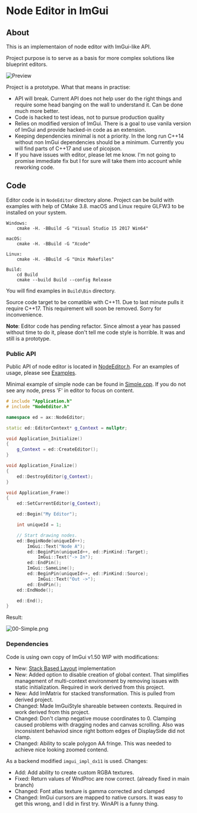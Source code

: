 # Node Editor in ImGui

## About

This is an implementaion of node editor with ImGui-like API.

Project purpose is to serve as a basis for more complex solutions like blueprint editors.

![Preview](Screenshots/node_editor_overview.gif)

Project is a prototype. What that means in practise:
 * API will break. Current API does not help user do the right things and require some head banging on the wall to understand it. Can be done much more better.
 * Code is hacked to test ideas, not to pursue production quality
 * Relies on modified version of ImGui. There is a goal to use vanila version of ImGui and provide hacked-in code as an extension.
 * Keeping dependencies minimal is not a priority. In the long run C++14 without non ImGui dependencies should be a minimum. Currently you will find parts of C++17 and use of picojson.
 * If you have issues with editor, please let me know. I'm not going to promise immediate fix but I for sure will take them into account while reworking code.


## Code

Editor code is in `NodeEditor` directory alone. Project can be build with examples with help of CMake 3.8. macOS and Linux require GLFW3 to be installed on your system.
```
Windows:
    cmake -H. -BBuild -G "Visual Studio 15 2017 Win64"

macOS:
    cmake -H. -BBuild -G "Xcode"

Linux:
    cmake -H. -BBuild -G "Unix Makefiles"

Build:
    cd Build
    cmake --build Build --config Release
```
You will find examples in `Build\Bin` directory.

Source code target to be comatible with C++11. Due to last minute pulls it require C++17. This requirement will soon be removed. Sorry for inconvenience.

**Note**: Editor code has pending refactor. Since almost a year has passed without time to do it, please don't tell me code style is horrible. It was and still is a prototype.

### Public API

Public API of node editor is located in [NodeEditor.h](NodeEditor/Include/NodeEditor.h). For an examples of usage, please see [Examples](Examples).

Minimal example of simple node can be found in [Simple.cpp](Examples/00-Simple/Simple.cpp).
If you do not see any node, press 'F' in editor to focus on content.
```cpp
# include "Application.h"
# include "NodeEditor.h"

namespace ed = ax::NodeEditor;

static ed::EditorContext* g_Context = nullptr;

void Application_Initialize()
{
    g_Context = ed::CreateEditor();
}

void Application_Finalize()
{
    ed::DestroyEditor(g_Context);
}

void Application_Frame()
{
    ed::SetCurrentEditor(g_Context);

    ed::Begin("My Editor");

    int uniqueId = 1;

    // Start drawing nodes.
    ed::BeginNode(uniqueId++);
        ImGui::Text("Node A");
        ed::BeginPin(uniqueId++, ed::PinKind::Target);
            ImGui::Text("-> In");
        ed::EndPin();
        ImGui::SameLine();
        ed::BeginPin(uniqueId++, ed::PinKind::Source);
            ImGui::Text("Out ->");
        ed::EndPin();
    ed::EndNode();

    ed::End();
}
```

Result:

![00-Simple.png](Screenshots/00-Simple.png)


### Dependencies

Code is using own copy of ImGui v1.50 WIP with modifications:
 * New: [Stack Based Layout](https://github.com/ocornut/imgui/pull/846) implementation
 * New: Added option to disable creation of global context. That simplifies management of multi-context environment by removing issues with static initialization. Required in work derived from this project.
 * New: Add ImMatrix for stacked transformation. This is pulled from derived project.
 * Changed: Made ImGuiStyle shareable between contexts. Required in work derived from this project.
 * Changed: Don't clamp negative mouse coordinates to 0. Clamping caused problems with dragging nodes and canvas scrolling. Also was inconsistent behaviod since right bottom edges of DisplaySide did not clamp.
 * Changed: Ability to scale polygon AA fringe. This was needed to achieve nice looking zoomed contend.

As a backend modified `imgui_impl_dx11` is used. Changes:
 * Add: Add ability to create custom RGBA textures.
 * Fixed: Return values of WndProc are now correct. (already fixed in main branch)
 * Changed: Font atlas texture is gamma corrected and clamped
 * Changed: ImGui cursors are mapped to native cursors. It was easy to get this wrong, and I did in first try. WinAPI is a funny thing.

